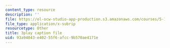 ```yaml
---
content_type: resource
description: ''
file: https://ol-ocw-studio-app-production.s3.amazonaws.com/courses/5-111sc-principles-of-chemical-science-fall-2014/93a94043e40255f6afcc9b570ae4171e_S5UKjrfJiL8.vtt
file_type: application/x-subrip
resourcetype: Other
title: 3play caption file
uid: 93a94043-e402-55f6-afcc-9b570ae4171e
---
```

